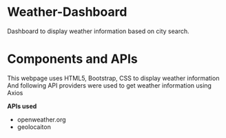 # Weather-Dashboard
Dashboard to display weather information based on city search.

# Components and APIs

This webpage uses HTML5, Bootstrap, CSS to display weather information
And following API providers were used to get weather information using Axios

**APIs used**
- openweather.org
- geolocaiton 


